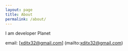 ```yaml
---
layout: page
title: About
permalink: /about/
---
```


I am developer Planet

email: [xditx32@gmail.com] (mailto:xditx32@gmail.com)
